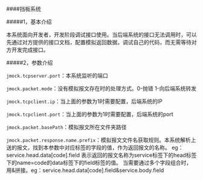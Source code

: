 ####挡板系统

#####1，基本介绍

本系统面向开发者，开发阶段调试接口使用。当后端系统的接口无法调用时，可以先通过对方提供的接口文档，配置模拟返回数据，调试自己的代码，而无需等待对方开发完成接口。

#####2，参数介绍

`jmock.tcpserver.port`：本系统监听的端口

`jmock.packet.mode`：没有模拟报文存在时的处理方式。0-抛错 1-向后端系统转发

`jmock.tcpclient.ip`：当上面的参数为1时需要配置，后端系统的IP

`jmock.tcpclient.port`：当上面的参数为1时需要配置，后端系统的port


`jmock.packet.basePath`：模拟报文所在文件夹路径

`jmock.packet.response.name.prefix`：模拟报文文件名获取规则。本系统解析上送的报文，找到本参数中对应标签的字段的值，作为返回报文的名称。
eg：service.head.data[code].field 表示返回的报文名称为service标签下的head标签下的name=code的data标签下的field标签的值。
当需要通过多个字段组合时，用&拼接。eg：service.head.data[code].field&service.body.field


